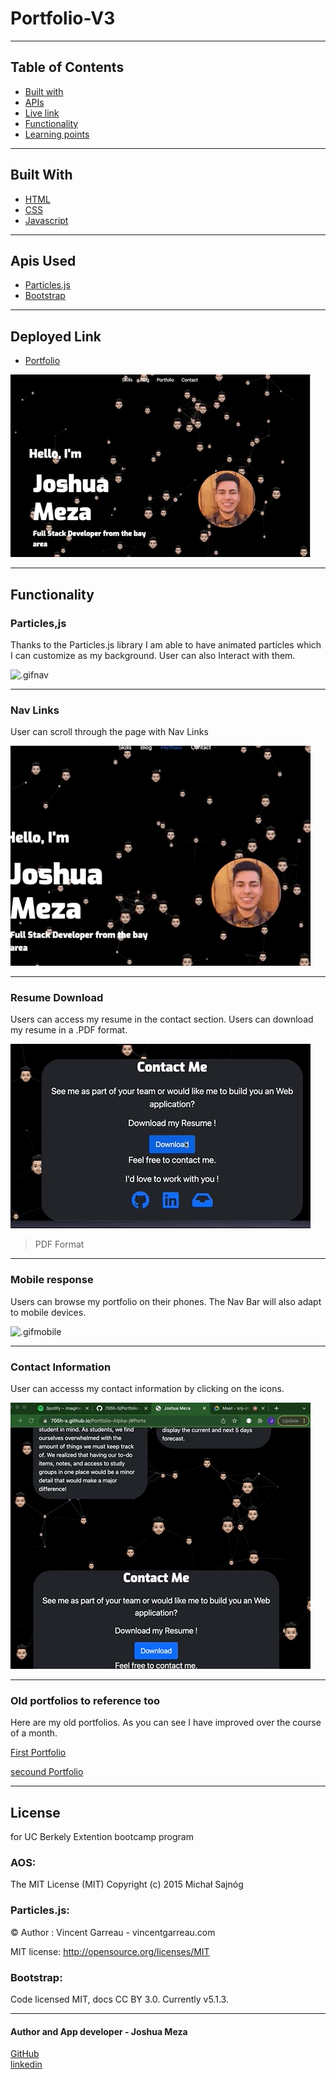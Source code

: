 # Portfolio-V3

---

## Table of Contents

- [Built with](#built-with)
- [APIs](#apis-used)
- [Live link](#deployed-link)
- [Functionality](#functionality)
- [Learning points](#learning-points)

---

## Built With

- [HTML](https://developer.mozilla.org/en-US/docs/Web/HTML)
- [CSS](https://developer.mozilla.org/en-US/docs/Web/CSS)
- [Javascript](https://developer.mozilla.org/en-US/docs/Web/JavaScript)

---

## Apis Used

- [Particles.js](https://github.com/VincentGarreau/particles.js)
- [Bootstrap](https://getbootstrap.com/)

---

## Deployed Link

- [Portfolio](https://705h-s.github.io/Portfolio-Alpha-/)

![Portfolio](assets/images/Fullsize.gif)

---

## Functionality

### Particles,js

Thanks to the Particles.js library I am able to have animated particles which I can customize as my background. User can also Interact with them.

![.gifnav](assets/images/particles.gif)

---

### Nav Links

User can scroll through the page with Nav Links

![.gifnav](assets/images/navLinks.gif)

---

### Resume Download

Users can access my resume in the contact section. Users can download my resume in a .PDF format.

![.gifnav](assets/images/resumedownload.gif)

> PDF Format

---

### Mobile response

Users can browse my portfolio on their phones.
The Nav Bar will also adapt to mobile devices.

![.gifmobile](assets/images/mobileRes.gif)

---

### Contact Information

User can accesss my contact information by clicking on the icons.

![.gifcontact](assets/images/contact.gif)

---

### Old portfolios to reference too

Here are my old portfolios. As you can see I have improved over the course of a month.

[First Portfolio](https://705h-s.github.io/prework-about-me/)

[secound Portfolio](https://705h-s.github.io/Porfolio-Beta-/)

---

## License

for UC Berkely Extention bootcamp program

### AOS: <br>

The MIT License (MIT)
Copyright (c) 2015 Michał Sajnóg

### Particles.js: <br>

© Author : Vincent Garreau - vincentgarreau.com

MIT license: http://opensource.org/licenses/MIT

### Bootstrap: <br>

Code licensed MIT, docs CC BY 3.0.
Currently v5.1.3.

---

#### Author and App developer - Joshua Meza

[GitHub](https://github.com/705h-S) <br>
[linkedin](https://www.linkedin.com/in/joshua-meza-918b77224/)
